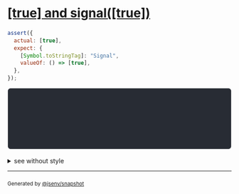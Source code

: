 # [[true] and signal([true])](../../wrapped_value.test.js#L230)

```js
assert({
  actual: [true],
  expect: {
    [Symbol.toStringTag]: "Signal",
    valueOf: () => [true],
  },
});
```

![img](throw.svg)

<details>
  <summary>see without style</summary>

```console
AssertionError: actual and expect are different

actual: [
  true,
]
expect: Signal([
  true,
])
```

</details>

---

<sub>
  Generated by <a href="https://github.com/jsenv/core/tree/main/packages/independent/snapshot">@jsenv/snapshot</a>
</sub>